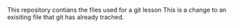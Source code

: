 This repository contians the files used for a git lesson
This is a change to an exisiting file that git has already trached.
